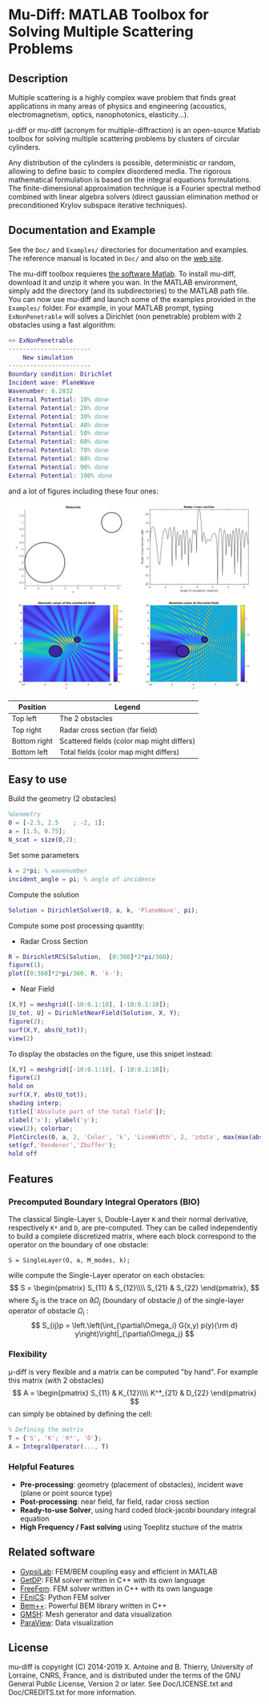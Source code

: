 # Mu-Diff: MATLAB Toolbox for Solving Multiple Scattering Problems

## Description

Multiple scattering is a highly complex wave problem that finds great applications in many areas of physics and engineering (acoustics, electromagnetism, optics, nanophotonics, elasticity...).

μ-diff or mu-diff (acronym for multiple-diffraction) is an open-source Matlab toolbox for solving multiple scattering problems by clusters of circular cylinders.

Any distribution of the cylinders is possible, deterministic or random, allowing to define basic to complex disordered media. The rigorous mathematical formulation is based on the integral equations formulations. The finite-dimensional approximation technique is a Fourier spectral method combined with linear algebra solvers (direct gaussian elimination method or preconditioned Krylov subspace iterative techniques).


## Documentation and Example

See the `Doc/` and `Examples/` directories for documentation and examples. The reference manual is located in `Doc/` and also on the [web site](http://mu-diff.math.cnrs.fr).

The mu-diff toolbox requieres [the software Matlab](http://www.mathworks.fr/products/matlab/). To install mu-diff, download it and unzip it where you wan. In the MATLAB environment, simply add the directory (and its subdirectories) to the MATLAB path file. You can now use mu-diff and launch some of the examples provided in the `Examples/` folder. For example, in your MATLAB prompt, typing `ExNonPenetrable` will solves a Dirichlet (non penetrable) problem with 2 obstacles using a fast algorithm:

```matlab
>> ExNonPenetrable
-----------------------
    New simulation     
-----------------------
Boundary condition: Dirichlet
Incident wave: PlaneWave
Wavenumber: 6.2832
External Potential: 10% done
External Potential: 20% done
External Potential: 30% done
External Potential: 40% done
External Potential: 50% done
External Potential: 60% done
External Potential: 70% done
External Potential: 80% done
External Potential: 90% done
External Potential: 100% done
```
and a lot of figures including these four ones:

![Obstacles, GMRES history, RCS and Total field.](img/readme.png)

| Position | Legend |
| --- |---|
|Top left| The 2 obstacles|
| Top right| Radar cross section (far field)|
| Bottom right |Scattered fields (color map might differs)|
| Bottom left |Total fields (color map might differs)|


## Easy to use

Build the geometry (2 obstacles)
```matlab
%Geometry
O = [-2.5, 2.5    ; -2, 1];
a = [1.5, 0.75];
N_scat = size(O,2);
```

Set some parameters
```matlab
k = 2*pi; % wavenumber
incident_angle = pi; % angle of incidence
```

Compute the solution
```matlab
Solution = DirichletSolver(O, a, k, 'PlaneWave', pi);
```

Compute some post processing quantity: 

* Radar Cross Section
```matlab
R = DirichletRCS(Solution,  [0:360]*2*pi/360);
figure(1);
plot([0:360]*2*pi/360, R, 'k-');
```
* Near Field
```matlab
[X,Y] = meshgrid([-10:0.1:10], [-10:0.1:10]);
[U_tot, U] = DirichletNearField(Solution, X, Y);
figure(2);
surf(X,Y, abs(U_tot));
view(2)
```
To display the obstacles on the figure, use this snipet instead:
```matlab
[X,Y] = meshgrid([-10:0.1:10], [-10:0.1:10]);
figure(2)
hold on
surf(X,Y, abs(U_tot));
shading interp;
title(['Absolute part of the total field']);
xlabel('x'); ylabel('y');
view(2); colorbar;
PlotCircles(O, a, 2, 'Color', 'k', 'LineWidth', 2, 'zdata', max(max(abs(U_tot))));
set(gcf,'Renderer','Zbuffer');
hold off
```

## Features

### Precomputed Boundary Integral Operators (BIO)

The classical Single-Layer `S`, Double-Layer `K` and their normal derivative, respectively `K*` and `D`, are pre-computed. They can be called independently to build a complete discretized matrix, where each block correspond to the operator on the boundary of one obstacle:
```
S = SingleLayer(O, a, M_modes, k); 
```
wille compute the Single-Layer operator on each obstacles:
$$
S = \begin{pmatrix}
S_{11} & S_{12}\\\\
S_{21} & S_{22}
\end{pmatrix},
$$
where $S_{ij}$ is the trace on $\partial\Omega_j$ (boundary of obstacle $j$) of the single-layer operator of obstacle $\Omega_i$ :
$$
S_{ij}p = \left.\left(\int_{\partial\Omega_i} G(x,y) p(y){\rm d} y\right)\right|_{\partial\Omega_j}
$$

### Flexibility

μ-diff is very flexible and a matrix can be computed "by hand". For example this matrix (with 2 obstacles)
$$
A = \begin{pmatrix}
S_{11} & K_{12}\\\\
K^*_{21} & D_{22}
\end{pmatrix}
$$
can simply be obtained by defining the cell:
```matlab
% Defining the matrix
T = {'S', 'K'; 'K*', 'D'};
A = IntegralOperator(..., T)
```

### Helpful Features

* **Pre-processing**: geometry (placement of obstacles), incident wave (plane or point source type)
* **Post-processing**: near field, far field, radar cross section
* **Ready-to-use Solver**, using hard coded block-jacobi boundary integral equation
* **High Frequency / Fast solving** using Toeplitz stucture of the matrix


## Related software

* [GypsiLab](https://github.com/matthieuaussal/gypsilab): FEM/BEM coupling easy and efficient in MATLAB
* [GetDP](https://getdp.info): FEM solver written in C++ with its own language
* [FreeFem](https://freefem.org): FEM solver written in C++ with its own language
* [FEniCS](https://fenicsproject.org/): Python FEM solver
* [Bem++](https://bempp.com/): Powerful BEM library written in C++
* [GMSH](https://gmsh.info): Mesh generator and data visualization
* [ParaView](https://paraview.org): Data visualization

## License

mu-diff is copyright (C) 2014-2019 X. Antoine and B. Thierry, University of Lorraine, CNRS, France,
and is distributed under the terms of the GNU General Public License, Version 2
or later. See Doc/LICENSE.txt and Doc/CREDITS.txt for more information.
